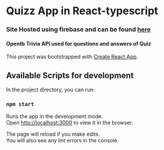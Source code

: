 # Quizz App in React-typescript

### Site Hosted using firebase and can be found [here](https://anmolsquizz.web.app)

#### Opentb Trivia API used for questions and answers of Quiz

This project was bootstrapped with [Create React App](https://github.com/facebook/create-react-app).

## Available Scripts for development

In the project directory, you can run:

### `npm start`

Runs the app in the development mode.\
Open [http://localhost:3000](http://localhost:3000) to view it in the browser.

The page will reload if you make edits.\
You will also see any lint errors in the console.
